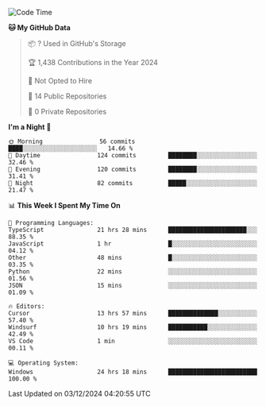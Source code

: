 <!--START_SECTION:waka-->
![Code Time](http://img.shields.io/badge/Code%20Time-6%2C405%20hrs%2052%20mins-blue)

**🐱 My GitHub Data** 

> 📦 ? Used in GitHub's Storage 
 > 
> 🏆 1,438 Contributions in the Year 2024
 > 
> 🚫 Not Opted to Hire
 > 
> 📜 14 Public Repositories 
 > 
> 🔑 0 Private Repositories 
 > 
**I'm a Night 🦉** 

```text
🌞 Morning                56 commits          ████░░░░░░░░░░░░░░░░░░░░░   14.66 % 
🌆 Daytime                124 commits         ████████░░░░░░░░░░░░░░░░░   32.46 % 
🌃 Evening                120 commits         ████████░░░░░░░░░░░░░░░░░   31.41 % 
🌙 Night                  82 commits          █████░░░░░░░░░░░░░░░░░░░░   21.47 % 
```


📊 **This Week I Spent My Time On** 

```text
💬 Programming Languages: 
TypeScript               21 hrs 28 mins      ██████████████████████░░░   88.35 % 
JavaScript               1 hr                █░░░░░░░░░░░░░░░░░░░░░░░░   04.12 % 
Other                    48 mins             █░░░░░░░░░░░░░░░░░░░░░░░░   03.35 % 
Python                   22 mins             ░░░░░░░░░░░░░░░░░░░░░░░░░   01.56 % 
JSON                     15 mins             ░░░░░░░░░░░░░░░░░░░░░░░░░   01.09 % 

🔥 Editors: 
Cursor                   13 hrs 57 mins      ██████████████░░░░░░░░░░░   57.40 % 
Windsurf                 10 hrs 19 mins      ███████████░░░░░░░░░░░░░░   42.49 % 
VS Code                  1 min               ░░░░░░░░░░░░░░░░░░░░░░░░░   00.11 % 

💻 Operating System: 
Windows                  24 hrs 18 mins      █████████████████████████   100.00 % 
```


 Last Updated on 03/12/2024 04:20:55 UTC
<!--END_SECTION:waka-->

